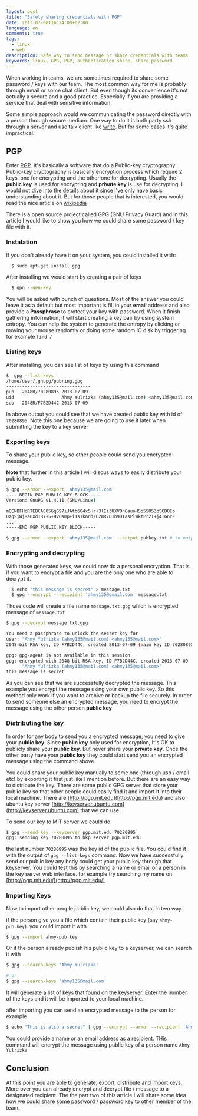 ```yaml
---
layout: post
title: "Safely sharing credentials with PGP"
date: 2013-07-08T16:24:00+02:00
language: en
comments: true
tags: 
  - linux
  - web
description: Safe way to send message or share credentials with teams
keywords: linux, GPG, PGP, authentication share, share password
---
```


When working in teams, we are sometimes required to share some password / keys with our team.
The most common way for me is probably through email or some chat client. But even though its convenience it's not
actually a secure and a good practice. Especially if you are providing a service that deal with sensitive information.

Some simple approach would we communicating the password directly with a person through secure medium.
One way to do it is both party ssh through a server and use talk client like [write](http://linux.die.net/man/1/write).
But for some cases it's quite impractical.

## PGP

Enter [PGP](http://en.wikipedia.org/wiki/Pretty_Good_Privacy). It's basically a software that do a Public-key cryptography.
Public-key cryptography is basically encryption process which require 2 keys, one for encrypting and the other one
for decrypting. Usually the __public key__ is used for encrypting and __private key__ is use for decrypting.
I would not dive into the details about it since I've only have basic understanding about it.
But for those people that is interested, you would read the nice article on [wikipedia](http://en.wikipedia.org/wiki/Public-key_cryptography)

There is a open source project called GPG (GNU Privacy Guard) and in this article I would like to show you how we could
share some password / key file with it.

### Instalation

If you don't already have it on your system, you could installed it with:

```bash
  $ sudo apt-get install gpg
```

After installing we would start by creating a pair of keys
```bash
  $ gpg --gen-key
```

You will be asked with bunch of questions. Most of the answer you could leave it as a default but most important is fill in your **email**
address and also provide a **Passphrase** to protect your key with password. When it finish gathering information, it will start
creating a key pair by using system entropy. You can help the system to generate the entropy by clicking or moving your mouse randomly
or doing some random IO disk by triggering for example `find /`

### Listing keys

After installing, you can see list of keys by using this command

```bash
$  gpg --list-keys
/home/user/.gnupg/pubring.gpg
--------------------------------
pub   2048R/70280895 2013-07-09
uid                  Ahmy Yulrizka (ahmy135@mail.com) <ahmy135@mail.com>
sub   2048R/F7B2D44C 2013-07-09

```

In above output you could see that we have created public key with id of `70280895`. Note this one because we are going to use it later
when submitting the key to a key server

### Exporting keys

To share your public key, so other people could send you encrypted message.

**Note** that further in this article I will discus ways to easily distribute your public key.

```bash
$ gpg --armor --export 'ahmy135@mail.com'
-----BEGIN PGP PUBLIC KEY BLOCK-----
Version: GnuPG v1.4.11 (GNU/Linux)

mQENBFHcRTEBCAC056qG97iJAtb604x5Hr+3lIi3UXVOnGauoHSo5S8S3bSCD0Ib
DzgSjWj8a6Xd1BY+5+HV0amp+i1sTknnd/C2WR7O1h9DIasPlWktPr2T+j4IGnYF
...
-----END PGP PUBLIC KEY BLOCK-----

$ gpg --armor --export 'ahmy135@mail.com' --output pubkey.txt # to output it to a file

```

### Encrypting and decrypting

With those generated keys, we could now do a personal encryption. That is if you want to encrypt a file and you are the only one
who are able to decrypt it.

```bash
  $ echo "this message is secret" > message.txt
  $ gpg --encrypt --recipient 'ahmy135@gmail.com' message.txt
```

Those code will create a file name `message.txt.gpg` which is encrypted message of `message.txt`

```bash
$ gpg --decrypt message.txt.gpg

You need a passphrase to unlock the secret key for
user: "Ahmy Yulrizka (ahmy135@mail.com) <ahmy135@mail.com>"
2048-bit RSA key, ID F7B2D44C, created 2013-07-09 (main key ID 70280895)

gpg: gpg-agent is not available in this session
gpg: encrypted with 2048-bit RSA key, ID F7B2D44C, created 2013-07-09
      "Ahmy Yulrizka (ahmy135@mail.com) <ahmy135@mail.com>"
this message is secret

```

As you can see that we are successfully decrypted the message. This example you encrypt the message
using your own public key. So this method only work if you want to archive or backup the file securely.
In order to send someone else an encrypted message, you need to encrypt the message using the other
person __public key__

### Distributing the key

In order for any body to send you a encrypted message, you need to give your __public key__.
Since __public key__ only used for encryption, It's OK to publicly share your __public key__.
But never share your __private key__. Once the other party have your __public key__ they could
start send you an encrypted message using the command above.

You could share your public key manually to some one (through usb / email etc) by exporting it first just like I mention before.
But there are an easy way to distribute the key. There are some public GPG server that store your public key so that
other people could easily find it and import it into their local machine. There are [http://pgp.mit.edu](http://pgp.mit.edu)
and also ubuntu key server [http://keyserver.ubuntu.com](http://keyserver.ubuntu.com) that we can use.

To send our key to MIT server we could do

```bash
$ gpg --send-key --keyserver pgp.mit.edu 70280895
gpg: sending key 70280895 to hkp server pgp.mit.edu
```

the last number `70280895` was the key id of the public file. You could find it with the output of `gpg --list-keys` command.
Now we have successfully send our public key any body could get your public key through that keyserver. You could test this
by searching a name or email or a person in the key server web interface. for example try searching my name on [http://pgp.mit.edu/](http://pgp.mit.edu/)

### Importing Keys

Now to import other people public key, we could also do that in two way.

if the person give you a file which contain their public key (say `ahmy-pub.key`). you could import it with

```bash
$ gpg --import ahmy-pub.key
```

Or if the person already publish his public key to a keyserver, we can search it with

```bash
$ gpg --search-keys 'Ahmy Yulrizka'

# or
$ gpg --search-keys 'ahmy135@mail.com'

```

It will generate a list of keys that found on the keyserver. Enter the number of the keys and it will be imported to your local machine.

after importing you can send an encrypted message to the person for example


```bash
$ echo "This is also a secret" | gpg --encrypt --armor --recipient 'Ahmy Yulrizka' > output.txt.gpg
```

You could provide a name or an email address as a recipient.
THis command will encrypt the message using public key of a person name `Ahmy Yulrizka`

## Conclusion

At this point you are able to generate, export, distribute and import keys. More over you can already encrypt
and decrypt file / message to a designated recipient. The the part two of this article I will share some idea
how we could share some password / password key to other member of the team.

